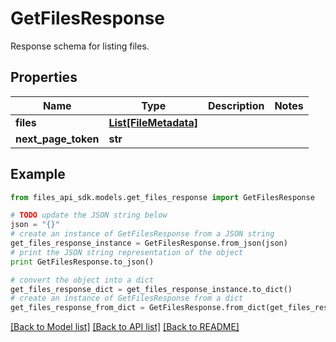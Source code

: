 # GetFilesResponse

Response schema for listing files.

## Properties
Name | Type | Description | Notes
------------ | ------------- | ------------- | -------------
**files** | [**List[FileMetadata]**](FileMetadata.md) |  | 
**next_page_token** | **str** |  | 

## Example

```python
from files_api_sdk.models.get_files_response import GetFilesResponse

# TODO update the JSON string below
json = "{}"
# create an instance of GetFilesResponse from a JSON string
get_files_response_instance = GetFilesResponse.from_json(json)
# print the JSON string representation of the object
print GetFilesResponse.to_json()

# convert the object into a dict
get_files_response_dict = get_files_response_instance.to_dict()
# create an instance of GetFilesResponse from a dict
get_files_response_from_dict = GetFilesResponse.from_dict(get_files_response_dict)
```
[[Back to Model list]](../README.md#documentation-for-models) [[Back to API list]](../README.md#documentation-for-api-endpoints) [[Back to README]](../README.md)


